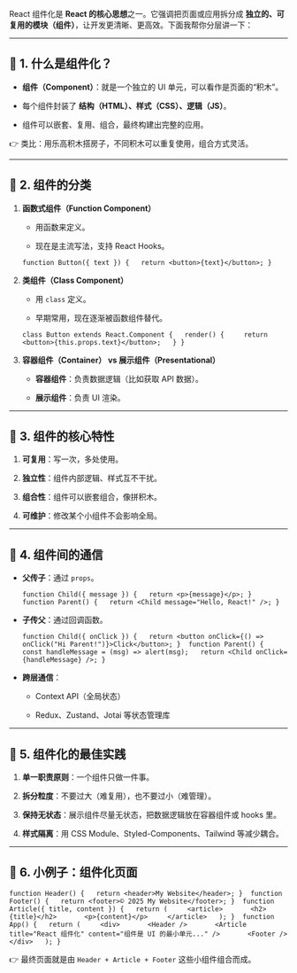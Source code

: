 React 组件化是 **React 的核心思想**之一。它强调把页面或应用拆分成 **独立的、可复用的模块（组件）**，让开发更清晰、更高效。下面我帮你分层讲一下：

---

## 🔹 1. 什么是组件化？

- **组件（Component）**：就是一个独立的 UI 单元，可以看作是页面的“积木”。
    
- 每个组件封装了 **结构（HTML）、样式（CSS）、逻辑（JS）**。
    
- 组件可以嵌套、复用、组合，最终构建出完整的应用。
    

👉 类比：用乐高积木搭房子，不同积木可以重复使用，组合方式灵活。

---

## 🔹 2. 组件的分类

1. **函数式组件（Function Component）**
    
    - 用函数来定义。
        
    - 现在是主流写法，支持 React Hooks。
        
    
    `function Button({ text }) {   return <button>{text}</button>; }`
    
2. **类组件（Class Component）**
    
    - 用 `class` 定义。
        
    - 早期常用，现在逐渐被函数组件替代。
        
    
    `class Button extends React.Component {   render() {     return <button>{this.props.text}</button>;   } }`
    
3. **容器组件（Container） vs 展示组件（Presentational）**
    
    - **容器组件**：负责数据逻辑（比如获取 API 数据）。
        
    - **展示组件**：负责 UI 渲染。
        

---

## 🔹 3. 组件的核心特性

1. **可复用**：写一次，多处使用。
    
2. **独立性**：组件内部逻辑、样式互不干扰。
    
3. **组合性**：组件可以嵌套组合，像拼积木。
    
4. **可维护**：修改某个小组件不会影响全局。
    

---

## 🔹 4. 组件间的通信

- **父传子**：通过 `props`。
    
    `function Child({ message }) {   return <p>{message}</p>; }  function Parent() {   return <Child message="Hello, React!" />; }`
    
- **子传父**：通过回调函数。
    
    `function Child({ onClick }) {   return <button onClick={() => onClick("Hi Parent!")}>Click</button>; }  function Parent() {   const handleMessage = (msg) => alert(msg);   return <Child onClick={handleMessage} />; }`
    
- **跨层通信**：
    
    - Context API（全局状态）
        
    - Redux、Zustand、Jotai 等状态管理库
        

---

## 🔹 5. 组件化的最佳实践

1. **单一职责原则**：一个组件只做一件事。
    
2. **拆分粒度**：不要过大（难复用），也不要过小（难管理）。
    
3. **保持无状态**：展示组件尽量无状态，把数据逻辑放在容器组件或 hooks 里。
    
4. **样式隔离**：用 CSS Module、Styled-Components、Tailwind 等减少耦合。
    

---

## 🔹 6. 小例子：组件化页面

`function Header() {   return <header>My Website</header>; }  function Footer() {   return <footer>© 2025 My Website</footer>; }  function Article({ title, content }) {   return (     <article>       <h2>{title}</h2>       <p>{content}</p>     </article>   ); }  function App() {   return (     <div>       <Header />       <Article title="React 组件化" content="组件是 UI 的最小单元..." />       <Footer />     </div>   ); }`

👉 最终页面就是由 `Header + Article + Footer` 这些小组件组合而成。